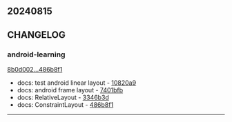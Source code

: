## 20240815

## CHANGELOG

### android-learning

[8b0d002...486b8f1](https://github.com/zhbhun/android-learning/compare/8b0d002...486b8f1)

* docs: test android linear layout - [10820a9](https://github.com/zhbhun/android-learning/commit/10820a957a854bf29499966df0cc4d3e9dcaf8fc)
* docs: android frame layout - [7401bfb](https://github.com/zhbhun/android-learning/commit/7401bfb58a48c450e90a01a0f374e456b3cb30cf)
* docs: RelativeLayout - [3346b3d](https://github.com/zhbhun/android-learning/commit/3346b3d059a4b95bfeceaea975d72491083e4627)
* docs: ConstraintLayout - [486b8f1](https://github.com/zhbhun/android-learning/commit/486b8f1a1aaea5030dbe813443182a6ad94761c9)

---

